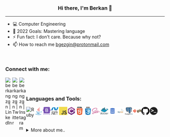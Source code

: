 <h3 align="center" >Hi there, I'm Berkan  👋</h3> 

---

- 💻 Computer Engineering
- 🥅 2022 Goals: Mastering language
- ⚡ Fun fact: I don't care. Because why not?
- 📫  How to reach me bgezgin@protonmail.com
<br>

### Connect with me:

[<img align="left" alt="berkangzgn | LinkedIn" width="22px" src="https://cdn.jsdelivr.net/npm/simple-icons@v3/icons/linkedin.svg" />][linkedin]
[<img align="left" alt="berkangzgn | Twitter" width="22px" src="https://cdn.jsdelivr.net/npm/simple-icons@v3/icons/twitter.svg" />][twitter]
[<img align="left" alt="berkangzgn | Instagram" width="22px" src="https://cdn.jsdelivr.net/npm/simple-icons@v3/icons/instagram.svg" />][instagram]

<!-- [![Twitter Follow](https://img.shields.io/twitter/follow/berkangzgn?color=1DA1F2&logo=twitter&style=for-the-badge)](https://twitter.com/intent/follow?original_referer=https%3A%2F%2Fgithub.com%2Fberkangzgn&screen_name=berkangzgn) -->
<br><br>


### Languages and Tools:

<img align="left" alt="Ruby" width="26px" src="https://avatars2.githubusercontent.com/u/210414?s=200&v=4" />
<img align="left" alt="Java" width="26px" src="https://raw.githubusercontent.com/devicons/devicon/master/icons/java/java-original.svg" />
<img align="left" alt="C#" width="26px" src="https://raw.githubusercontent.com/devicons/devicon/master/icons/bootstrap/bootstrap-plain-wordmark.svg"  />
<img align="left" alt="ASP.NET" width="26px" src="https://raw.githubusercontent.com/devicons/devicon/master/icons/dot-net/dot-net-original-wordmark.svg"  />
<img align="left" alt="JavaScript" width="26px" src="https://raw.githubusercontent.com/github/explore/80688e429a7d4ef2fca1e82350fe8e3517d3494d/topics/javascript/javascript.png" />
<img align="left" alt="bootstrap" width="26px" src="https://raw.githubusercontent.com/devicons/devicon/master/icons/csharp/csharp-original.svg"  />
<img align="left" alt="HTML5" width="26px" src="https://raw.githubusercontent.com/github/explore/80688e429a7d4ef2fca1e82350fe8e3517d3494d/topics/html/html.png" />
<img align="left" alt="CSS3" width="26px" src="https://raw.githubusercontent.com/github/explore/80688e429a7d4ef2fca1e82350fe8e3517d3494d/topics/css/css.png" />
<img align="left" alt="Sass" width="26px" src="https://raw.githubusercontent.com/github/explore/80688e429a7d4ef2fca1e82350fe8e3517d3494d/topics/sass/sass.png" />
<img align="left" alt="Docker" width="26px" src="https://raw.githubusercontent.com/devicons/devicon/master/icons/docker/docker-original-wordmark.svg" />
<img align="left" alt="SQL" width="26px" src="https://raw.githubusercontent.com/github/explore/80688e429a7d4ef2fca1e82350fe8e3517d3494d/topics/sql/sql.png" />
<img align="left" alt="MySQL" width="26px" src="https://raw.githubusercontent.com/github/explore/80688e429a7d4ef2fca1e82350fe8e3517d3494d/topics/mysql/mysql.png" />
<img align="left" alt="PostgreSQL" width="26px" src="https://raw.githubusercontent.com/devicons/devicon/master/icons/postgresql/postgresql-original-wordmark.svg" />
<img align="left" alt="Git" width="26px" src="https://raw.githubusercontent.com/github/explore/80688e429a7d4ef2fca1e82350fe8e3517d3494d/topics/git/git.png" />
<img align="left" alt="GitHub" width="26px" src="https://raw.githubusercontent.com/github/explore/78df643247d429f6cc873026c0622819ad797942/topics/github/github.png" />
<img align="left" alt="Terminal" width="26px" src="https://raw.githubusercontent.com/github/explore/80688e429a7d4ef2fca1e82350fe8e3517d3494d/topics/terminal/terminal.png" />

<br><br><br>


<details><br>
  <summary>More about me..</summary>
  
  <img src="https://github-readme-stats.vercel.app/api/top-langs/?username=berkangzgn&layout=compact" alt="berkangzgn" /><br><br>
  <img src="https://github-readme-stats.vercel.app/api?username=berkangzgn&show_icons=true&count_private=true&theme=light" />
  <br/><br/>

  <img src="https://komarev.com/ghpvc/?username=berkangzgn" />

  [twitter]: https://twitter.com/berkangzgn
  [instagram]: https://instagram.com/berkangzgn
  [linkedin]: https://linkedin.com/in/berkan-gezgin-099021160
</details>
